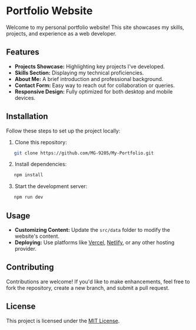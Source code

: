 # Portfolio Website

Welcome to my personal portfolio website! This site showcases my skills, projects, and experience as a web developer. 

## Features

- **Projects Showcase:** Highlighting key projects I've developed.
- **Skills Section:** Displaying my technical proficiencies.
- **About Me:** A brief introduction and professional background.
- **Contact Form:** Easy way to reach out for collaboration or queries.
- **Responsive Design:** Fully optimized for both desktop and mobile devices.


## Installation

Follow these steps to set up the project locally:

1. Clone this repository:
```bash
   git clone https://github.com/MG-9205/My-Portfolio.git
   ```

2. Install dependencies:
```bash
   npm install
   ```
3. Start the development server:
```bash
   npm run dev
   ```

## Usage

- **Customizing Content:** Update the `src/data` folder to modify the website's content.
- **Deploying:** Use platforms like [Vercel](https://vercel.com/), [Netlify](https://www.netlify.com/), or any other hosting provider.

## Contributing

Contributions are welcome! If you'd like to make enhancements, feel free to fork the repository, create a new branch, and submit a pull request.

## License

This project is licensed under the [MIT License](LICENSE).



